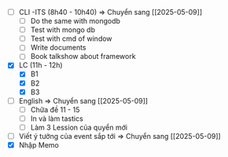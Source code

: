 
- [ ] CLI -ITS (8h40 - 10h40) => Chuyển sang [[2025-05-09]]
	- [ ] Do the same with mongodb
	- [ ] Test with mongo db
	- [ ] Test with cmd of window
	- [ ] Write documents
	- [ ] Book talkshow about framework 
- [x] LC (11h - 12h)
	- [x] B1
	- [x] B2
	- [x] B3
- [ ] English => Chuyển sang [[2025-05-09]]
	- [ ] Chữa đề 11 - 15
	- [ ] In và làm tastics
	- [ ] Làm 3 Lession của quyển mới
- [ ] Viết ý tưởng của event sắp tới  => Chuyển sang [[2025-05-09]]
- [x] Nhập Memo
